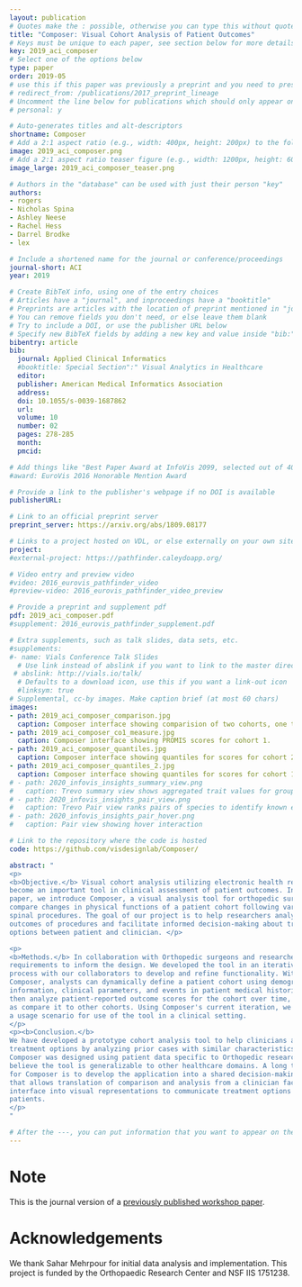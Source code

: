 ```yaml
---
layout: publication
# Quotes make the : possible, otherwise you can type this without quotes
title: "Composer: Visual Cohort Analysis of Patient Outcomes"
# Keys must be unique to each paper, see section below for more details
key: 2019_aci_composer
# Select one of the options below
type: paper 
order: 2019-05
# use this if this paper was previously a preprint and you need to preserve the old URL
# redirect_from: /publications/2017_preprint_lineage
# Uncomment the line below for publications which should only appear on a personal webpage
# personal: y

# Auto-generates titles and alt-descriptors
shortname: Composer
# Add a 2:1 aspect ratio (e.g., width: 400px, height: 200px) to the folder /assets/images/publications/
image: 2019_aci_composer.png
# Add a 2:1 aspect ratio teaser figure (e.g., width: 1200px, height: 600px) to the folder /assets/images/publications/
image_large: 2019_aci_composer_teaser.png

# Authors in the "database" can be used with just their person "key"
authors:
- rogers
- Nicholas Spina
- Ashley Neese
- Rachel Hess
- Darrel Brodke
- lex

# Include a shortened name for the journal or conference/proceedings
journal-short: ACI
year: 2019

# Create BibTeX info, using one of the entry choices
# Articles have a "journal", and inproceedings have a "booktitle"
# Preprints are articles with the location of preprint mentioned in "journal"
# You can remove fields you don't need, or else leave them blank
# Try to include a DOI, or use the publisher URL below
# Specify new BibTeX fields by adding a new key and value inside "bib:"
bibentry: article
bib:
  journal: Applied Clinical Informatics
  #booktitle: Special Section":" Visual Analytics in Healthcare
  editor: 
  publisher: American Medical Informatics Association
  address: 
  doi: 10.1055/s-0039-1687862
  url: 
  volume: 10
  number: 02
  pages: 278-285
  month: 
  pmcid: 

# Add things like "Best Paper Award at InfoVis 2099, selected out of 4000 submissions"
#award: EuroVis 2016 Honorable Mention Award

# Provide a link to the publisher's webpage if no DOI is available
publisherURL: 

# Link to an official preprint server
preprint_server: https://arxiv.org/abs/1809.08177

# Links to a project hosted on VDL, or else externally on your own site
project: 
#external-project: https://pathfinder.caleydoapp.org/

# Video entry and preview video
#video: 2016_eurovis_pathfinder_video
#preview-video: 2016_eurovis_pathfinder_video_preview

# Provide a preprint and supplement pdf
pdf: 2019_aci_composer.pdf
#supplement: 2016_eurovis_pathfinder_supplement.pdf

# Extra supplements, such as talk slides, data sets, etc.
#supplements:
#- name: Vials Conference Talk Slides
  # Use link instead of abslink if you want to link to the master directory
 # abslink: http://vials.io/talk/
  # Defaults to a download icon, use this if you want a link-out icon
  #linksym: true
# Supplemental, cc-by images. Make caption brief (at most 60 chars)
images:
- path: 2019_aci_composer_comparison.jpg
  caption: Composer interface showing comparision of two cohorts, one that has had surgery and one that has had injection. 
- path: 2019_aci_composer_co1_measure.jpg
  caption: Composer interface showing PROMIS scores for cohort 1. 
- path: 2019_aci_composer_quantiles.jpg
  caption: Composer interface showing quantiles for scores for cohort 2. 
- path: 2019_aci_composer_quantiles_2.jpg
  caption: Composer interface showing quantiles for scores for cohort 1. 
# - path: 2020_infovis_insights_summary_view.png
#   caption: Trevo summary view shows aggregated trait values for groups of species. 
# - path: 2020_infovis_insights_pair_view.png
#   caption: Trevo Pair view ranks pairs of species to identify known evolutionary patterns.
# - path: 2020_infovis_insights_pair_hover.png
#   caption: Pair view showing hover interaction

# Link to the repository where the code is hosted
code: https://github.com/visdesignlab/Composer/

abstract: "
<p>
<b>Objective.</b> Visual cohort analysis utilizing electronic health record data has
become an important tool in clinical assessment of patient outcomes. In this
paper, we introduce Composer, a visual analysis tool for orthopedic surgeons to
compare changes in physical functions of a patient cohort following various
spinal procedures. The goal of our project is to help researchers analyze
outcomes of procedures and facilitate informed decision-making about treatment
options between patient and clinician. </p>

<p>
<b>Methods.</b> In collaboration with Orthopedic surgeons and researchers, we defined domain-specific user
requirements to inform the design. We developed the tool in an iterative
process with our collaborators to develop and refine functionality. With
Composer, analysts can dynamically define a patient cohort using demographic
information, clinical parameters, and events in patient medical histories and
then analyze patient-reported outcome scores for the cohort over time, as well
as compare it to other cohorts. Using Composer's current iteration, we provide
a usage scenario for use of the tool in a clinical setting. 
</p>
<p><b>Conclusion.</b>
We have developed a prototype cohort analysis tool to help clinicians assess patient
treatment options by analyzing prior cases with similar characteristics. Though
Composer was designed using patient data specific to Orthopedic research, we
believe the tool is generalizable to other healthcare domains. A long term goal
for Composer is to develop the application into a shared decision-making tool
that allows translation of comparison and analysis from a clinician facing
interface into visual representations to communicate treatment options to
patients.
</p>
"

# After the ---, you can put information that you want to appear on the website using markdown formatting or HTML. A good example are acknowledgements, extra references, an erratum, etc.
---
```


# Note
This is the journal version of a [previously published workshop paper](../2018_vahc_composer).

# Acknowledgements

We thank Sahar Mehrpour for initial data analysis and
implementation. This project is funded by the Orthopaedic
Research Center and NSF IIS 1751238.
